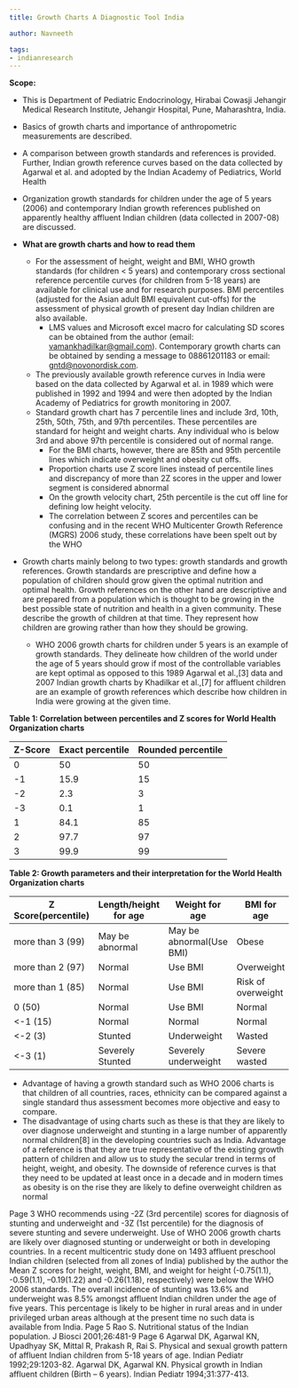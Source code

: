 ```yaml
---
title: Growth Charts A Diagnostic Tool India

author: Navneeth

tags: 
- indianresearch
---
```




**Scope:** 
- This is Department of Pediatric Endocrinology, Hirabai Cowasji Jehangir Medical Research Institute, Jehangir Hospital, Pune, Maharashtra, India.
-  Basics of growth charts and importance of anthropometric measurements are described. 
- A comparison between growth standards and references is provided. Further, Indian growth reference curves based on the data collected by Agarwal et al. and adopted by the Indian Academy of Pediatrics, World Health
- Organization growth standards for children under the age of 5 years (2006) and contemporary Indian growth references published on apparently healthy affluent Indian children (data collected in 2007-08) are discussed.

- **What are growth charts and how to read them**
	- For the assessment of height, weight and BMI, WHO growth standards (for children < 5 years) and contemporary cross sectional reference percentile curves (for children from 5-18 years) are available for clinical use and for research purposes. BMI percentiles (adjusted for the Asian adult BMI equivalent cut-offs) for the assessment of physical growth of present day Indian children are also available.
		- LMS values and Microsoft excel macro for calculating SD scores can be obtained from the author (email: vamankhadilkar@gmail.com). Contemporary growth charts can be obtained by sending a message to 08861201183 or email: gntd@novonordisk.com.
	- The previously available growth reference curves in India were based on the data collected by Agarwal et al. in 1989 which were published in 1992 and 1994 and were then adopted by the Indian Academy of Pediatrics for growth monitoring in 2007.
	- Standard growth chart has 7 percentile lines and include 3rd, 10th, 25th, 50th, 75th, and 97th percentiles. These percentiles are standard for height and weight charts. Any individual who is below 3rd and above 97th percentile is considered out of normal range. 
		- For the BMI charts, however, there are 85th and 95th percentile lines which indicate overweight and obesity cut offs.
		- Proportion charts use Z score lines instead of percentile lines and discrepancy of more than 2Z scores in the upper and lower segment is considered abnormal
		- On the growth velocity chart, 25th percentile is the cut off line for defining low height velocity.
		-  The correlation between Z scores and percentiles can be confusing and in the recent WHO Multicenter Growth Reference (MGRS) 2006 study, these correlations have been spelt out by the WHO	
- Growth charts mainly belong to two types: growth standards and growth references. Growth standards are prescriptive and define how a population of children should grow given the optimal nutrition and optimal health. Growth references on the other hand are descriptive and are prepared from a population which is thought to be growing in the best possible state of nutrition and health in a given community. These describe the growth of children at that time. They represent how children are growing rather than how they should be growing.
	- WHO 2006 growth charts for children under 5 years is an example of growth standards. They delineate how children of the world under the age of 5 years should grow if most of the controllable variables are kept optimal as opposed to this 1989 Agarwal et al.,[3] data and 2007 Indian growth charts by Khadilkar et al.,[7] for affluent children are an example of growth references which describe how children in India were growing at the given time.


**Table 1: Correlation between percentiles and Z scores for World Health Organization charts** 

Z-Score  | Exact percentile | Rounded percentile
-----|------|-----
0 |50|50 
-1 | 15.9 | 15  
-2| 2.3 | 3
-3| 0.1| 1
1 |84.1| 85
2 | 97.7| 97
3  | 99.9| 99


**Table 2: Growth parameters and their interpretation for
the World Health Organization charts**

Z Score(percentile)|Length/height for age|Weight for age |BMI for age
----|----|----|----
more than 3 (99)|May be abnormal |May be abnormal(Use BMI)|Obese
more than 2 (97)|Normal|Use BMI|Overweight
more than 1 (85)|Normal|Use BMI|Risk of overweight
0 (50)|Normal|Use BMI|Normal
<-1 (15)|Normal|Normal|Normal
<-2 (3)|Stunted|Underweight|Wasted
<-3 (1)|Severely Stunted| Severely underweight| Severe wasted

- Advantage of having a growth standard such as WHO 2006 charts is that children of all countries, races, ethnicity can be compared against a single standard thus assessment becomes more objective and easy to compare. 
- The disadvantage of using charts such as these is that they are likely to over diagnose underweight and stunting in a large number of apparently normal children[8] in the developing countries such as India.
Advantage of a reference is that they are true representative
of the existing growth pattern of children and allow us
to study the secular trend in terms of height, weight, and
obesity. The downside of reference curves is that they need
to be updated at least once in a decade and in modern times
as obesity is on the rise they are likely to define overweight
children as normal

Page 3
WHO recommends using -2Z (3rd percentile) scores
for diagnosis of stunting and underweight and -3Z
(1st percentile) for the diagnosis of severe stunting and
severe underweight.
Use of WHO 2006 growth charts are likely over diagnosed
stunting or underweight or both in developing countries. In
a recent multicentric study done on 1493 affluent preschool
Indian children (selected from all zones of India) published
by the author the Mean Z scores for height, weight, BMI,
and weight for height (-0.75(1.1), -0.59(1.1), –0.19(1.22)
and -0.26(1.18), respectively) were below the WHO 2006
standards. The overall incidence of stunting was 13.6% and
underweight was 8.5% amongst affluent Indian children
under the age of five years. This percentage is likely to be
higher in rural areas and in under privileged urban areas
although at the present time no such data is available from
India.
Page 5
Rao S. Nutritional status of the Indian population. J Biosci
2001;26:481-9
Page 6
Agarwal DK, Agarwal KN, Upadhyay SK, Mittal R, Prakash R, Rai S.
Physical and sexual growth pattern of affluent Indian children from
5-18 years of age. Indian Pediatr 1992;29:1203-82.
Agarwal DK, Agarwal KN. Physical growth in Indian affluent children
(Birth – 6 years). Indian Pediatr 1994;31:377-413.
